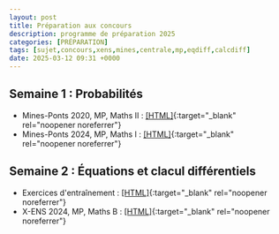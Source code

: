 ```yaml
---
layout: post
title: Préparation aux concours
description: programme de préparation 2025
categories: [PRÉPARATION]
tags: [sujet,concours,xens,mines,centrale,mp,eqdiff,calcdiff]
date: 2025-03-12 09:31 +0000
---
```


## Semaine 1 : Probabilités
- Mines-Ponts 2020, MP, Maths II : [[HTML]](https://texbouja.github.io/cpge-preparation/part-anaproba-2.html){:target="_blank" rel="noopener noreferrer"}
- Mines-Ponts 2024, MP, Maths I : [[HTML]](https://texbouja.github.io/cpge-preparation/part-anaproba-3.html){:target="_blank" rel="noopener noreferrer"}

## Semaine 2 : Équations et clacul différentiels
- Exercices d'entraînement : [[HTML]](https://texbouja.github.io/cpge-eqdiff/ch-eqdiff-exercices.html){:target="_blank" rel="noopener noreferrer"}
- X-ENS 2024, MP, Maths B : [[HTML]](https://texbouja.github.io/cpge-preparation/part-anaproba-4.html){:target="_blank" rel="noopener noreferrer"}